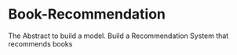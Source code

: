 # Book-Recommendation
The Abstract to build a model. Build a Recommendation System that recommends books 
